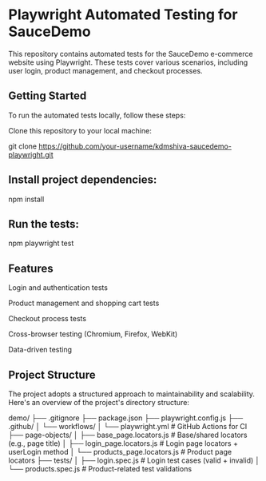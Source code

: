 # Playwright Automated Testing for SauceDemo

This repository contains automated tests for the SauceDemo e-commerce website using Playwright. These tests cover various scenarios, including user login, product management, and checkout processes.

## Getting Started

To run the automated tests locally, follow these steps:

Clone this repository to your local machine:

git clone https://github.com/your-username/kdmshiva-saucedemo-playwright.git

## Install project dependencies:
npm install

## Run the tests:

npm playwright test

## Features

Login and authentication tests

Product management and shopping cart tests

Checkout process tests

Cross-browser testing (Chromium, Firefox, WebKit)

Data-driven testing

## Project Structure

The project adopts a structured approach to maintainability and scalability. Here's an overview of the project's directory structure:

demo/
├── .gitignore
├── package.json
├── playwright.config.js
├── .github/
│   └── workflows/
│       └── playwright.yml         # GitHub Actions for CI
├── page-objects/
│   ├── base_page.locators.js     # Base/shared locators (e.g., page title)
│   ├── login_page.locators.js    # Login page locators + userLogin method
│   └── products_page.locators.js # Product page locators
├── tests/
│   ├── login.spec.js             # Login test cases (valid + invalid)
│   └── products.spec.js          # Product-related test validations


